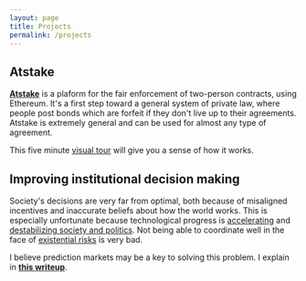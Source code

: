 ```yaml
---
layout: page
title: Projects
permalink: /projects
---
```


## Atstake

**[Atstake](https://atstake.net/)** is a plaform for the fair enforcement of two-person contracts, using Ethereum. It's a first step toward a general system of private law, where people post bonds which are forfeit if they don't live up to their agreements. Atstake is extremely general and can be used for almost any type of agreement.

This five minute [visual tour](https://medium.com/@atstake/a-quick-visual-tour-of-atstake-8debcad9035f) will give you a sense of how it works.

## Improving institutional decision making

Society's decisions are very far from optimal, both because of misaligned incentives and inaccurate beliefs about how the world works. This is especially unfortunate because technological progress is [accelerating](https://www.openphilanthropy.org/blog/modeling-human-trajectory) and [destabilizing society and politics](https://80000hours.org/podcast/episodes/martin-gurri-revolt-of-the-public/). Not being able to coordinate well in the face of [existential risks](https://futureoflife.org/background/existential-risk/) is very bad.

I believe prediction markets may be a key to solving this problem. I explain in **[this writeup](institutionaldecisionmaking)**.
